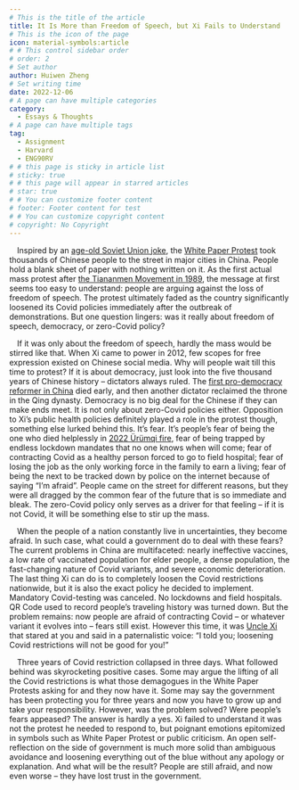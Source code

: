 ```yaml
---
# This is the title of the article
title: It Is More than Freedom of Speech, but Xi Fails to Understand
# This is the icon of the page
icon: material-symbols:article
# # This control sidebar order
# order: 2
# Set author
author: Huiwen Zheng
# Set writing time
date: 2022-12-06
# A page can have multiple categories
category:
  - Essays & Thoughts
# A page can have multiple tags
tag:
  - Assignment
  - Harvard
  - ENG90RV
# # this page is sticky in article list
# sticky: true
# # this page will appear in starred articles
# star: true
# # You can customize footer content
# footer: Footer content for test
# # You can customize copyright content
# copyright: No Copyright
---
```


&emsp;Inspired by an [age-old Soviet Union joke](https://www.nytimes.com/2022/11/30/opinion/china-covid-protests-xi-jinping.html), the [White Paper Protest](https://www.nytimes.com/2022/11/25/world/asia/china-fire.html) took thousands of Chinese people to the street in major cities in China. People hold a blank sheet of paper with nothing written on it. As the first actual mass protest after [the Tiananmen Movement in 1989](https://www.nytimes.com/2019/06/03/world/asia/the-tiananmen-square-anniversary-a-guide-to-our-coverage.html), the message at first seems too easy to understand: people are arguing against the loss of freedom of speech. The protest ultimately faded as the country significantly loosened its Covid policies immediately after the outbreak of demonstrations. But one question lingers: was it really about freedom of speech, democracy, or zero-Covid policy?

&emsp;If it was only about the freedom of speech, hardly the mass would be stirred like that. When Xi came to power in 2012, few scopes for free expression existed on Chinese social media. Why will people wait till this time to protest? If it is about democracy, just look into the five thousand years of Chinese history – dictators always ruled. The [first pro-democracy reformer in China](https://www.nytimes.com/1969/11/23/archives/sun-yatsen-and-the-origins-of-the-1911-revolution-by-harold-z.html) died early, and then another dictator reclaimed the throne in the Qing dynasty. Democracy is no big deal for the Chinese if they can make ends meet. It is not only about zero-Covid policies either. Opposition to Xi’s public health policies definitely played a role in the protest though, something else lurked behind this. It’s fear. It’s people’s fear of being the one who died helplessly in [2022 Ürümqi fire](https://www.nytimes.com/2022/11/25/world/asia/china-fire.html), fear of being trapped by endless lockdown mandates that no one knows when will come; fear of contracting Covid as a healthy person forced to go to field hospital; fear of losing the job as the only working force in the family to earn a living; fear of being the next to be tracked down by police on the internet because of saying “I’m afraid”. People came on the street for different reasons, but they were all dragged by the common fear of the future that is so immediate and bleak. The zero-Covid policy only serves as a driver for that feeling – if it is not Covid, it will be something else to stir up the mass.

&emsp;When the people of a nation constantly live in uncertainties, they become afraid. In such case, what could a government do to deal with these fears? The current problems in China are multifaceted: nearly ineffective vaccines, a low rate of vaccinated population for elder people, a dense population, the fast-changing nature of Covid variants, and severe economic deterioration. The last thing Xi can do is to completely loosen the Covid restrictions nationwide, but it is also the exact policy he decided to implement. Mandatory Covid-testing was canceled. No lockdowns and field hospitals. QR Code used to record people’s traveling history was turned down. But the problem remains: now people are afraid of contracting Covid – or whatever variant it evolves into – fears still exist. However this time, it was [Uncle Xi](https://www.nytimes.com/2022/10/14/world/asia/china-xi-jinping-communist-party.html) that stared at you and said in a paternalistic voice: “I told you; loosening Covid restrictions will not be good for you!”

&emsp;Three years of Covid restriction collapsed in three days. What followed behind was skyrocketing positive cases. Some may argue the lifting of all the Covid restrictions is what those demagogues in the White Paper Protests asking for and they now have it. Some may say the government has been protecting you for three years and now you have to grow up and take your responsibility. However, was the problem solved? Were people’s fears appeased? The answer is hardly a yes. Xi failed to understand it was not the protest he needed to respond to, but poignant emotions epitomized in symbols such as White Paper Protest or public criticism. An open self-reflection on the side of government is much more solid than ambiguous avoidance and loosening everything out of the blue without any apology or explanation. And what will be the result? People are still afraid, and now even worse – they have lost trust in the government.
